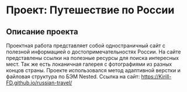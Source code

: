 # Проект: Путешествие по России
## Описание проекта ##

Проектная работа представляет собой одностраничный сайт с полезной информацией о достопримечательностях России. На сайте представлены ссылки на полезные ресурсы для поиска интересных мест. Так же есть локаничная галерея с фотографиями из разных концов страны.
Проекте использовался метод адаптивной верстки и файловая структура по БЭМ Nested.
Ссылка на сайт: https://Kirill-FD.github.io/russian-travel/
